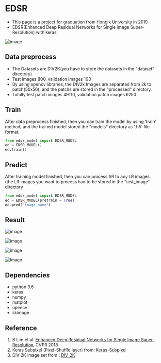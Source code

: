 # EDSR
* This page is a project for graduation from Hongik University in 2019. 
* EDSR(Enhanced Deep Residual Networks for Single Image Super-Resolution) with keras

![image](https://user-images.githubusercontent.com/36150943/68541243-57463d00-03e0-11ea-81d7-29c0299ac610.png)



## Data preprocess 
* The Datasets are DIV2K(you have to store the datasets in the "dataset" directory)
* Test images 800, validation images 100
* By using opencv libraries, the DIV2k Images are separated from 2k to patch(50x50), and the patchs are stored in the "processed" directory.
* Totally test patch images 49110, validation patch images 6250

## Train
After data preprocess finished, then you can train the model by using 'train' method, and the trained model stored the "models" directory as '.h5' file format.

```python
from edsr_model import EDSR_MODEL
ed = EDSR_MODEL()
ed.train()
```

## Predict
After training model finished, then you can process SR to any LR images.(the LR images you want to process had to be stored in the "test_image" directory

```python
from edsr_model import EDSR_MODEL
ed = EDSR_MODEL(pretrain = True)
ed.pred("image_name")
```

## Result

![image](https://user-images.githubusercontent.com/36150943/68541316-582b9e80-03e1-11ea-91c2-d56decb4d597.png)

![image](https://user-images.githubusercontent.com/36150943/68541351-9fb22a80-03e1-11ea-91de-683455ba93b1.png)

![image](https://user-images.githubusercontent.com/36150943/68541422-a3927c80-03e2-11ea-9902-5728d6e29ee4.png)

![image](https://user-images.githubusercontent.com/36150943/68541432-b73de300-03e2-11ea-823a-80755771f490.png)


## Dependencies
* python 3.6
* keras
* numpy
* matplot
* opencv
* skimage

## Reference
1. B Lim et al. [Enhanced Deep Residual Networks for Single Image Super-Resolution.](https://arxiv.org/abs/1707.02921) CVPR 2018
2. Keras Subpixel (Pixel-Shuffle layer) from: [Keras-Subpixel](https://github.com/atriumlts/subpixel/blob/master/keras_subpixel.py)
3. DIV 2K image set from : [DIV_2K](https://data.vision.ee.ethz.ch/cvl/DIV2K/)
